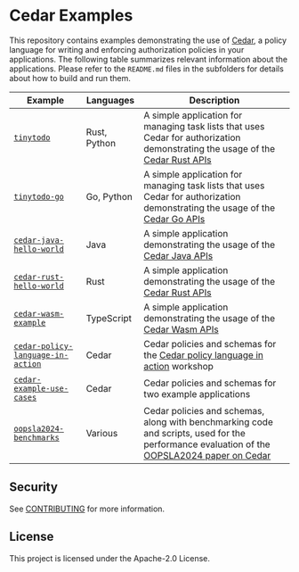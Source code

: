 # Cedar Examples

This repository contains examples demonstrating the use of [Cedar](https://github.com/cedar-policy/cedar), a policy language for writing and enforcing authorization policies in your applications.  The following table summarizes relevant information about the applications. Please refer to the `README.md` files in the subfolders for details about how to build and run them.

| Example                               | Languages    | Description                                                                                                                                                                          |
|---------------------------------------|--------------|--------------------------------------------------------------------------------------------------------------------------------------------------------------------------------------|
| [`tinytodo`][]                        | Rust, Python | A simple application for managing task lists that uses Cedar for authorization demonstrating the usage of the [Cedar Rust APIs][]                                                    |
| [`tinytodo-go`][]                     | Go, Python   | A simple application for managing task lists that uses Cedar for authorization demonstrating the usage of the [Cedar Go APIs][]                                                      |                                                                                                     |
| [`cedar-java-hello-world`][]          | Java         | A simple application demonstrating the usage of the [Cedar Java APIs][]                                                                                                              |
| [`cedar-rust-hello-world`][]          | Rust         | A simple application demonstrating the usage of the [Cedar Rust APIs][]                                                                                                              |
| [`cedar-wasm-example`][]              | TypeScript   | A simple application demonstrating the usage of the [Cedar Wasm APIs][]                                                                                                              |
| [`cedar-policy-language-in-action`][] | Cedar        | Cedar policies and schemas for the [Cedar policy language in action](https://catalog.workshops.aws/cedar-policy-language-in-action) workshop                                         |
| [`cedar-example-use-cases`][]         | Cedar        | Cedar policies and schemas for two example applications                                                                                                                              |
| [`oopsla2024-benchmarks`][]           | Various      | Cedar policies and schemas, along with benchmarking code and scripts, used for the performance evaluation of the [OOPSLA2024 paper on Cedar](https://dl.acm.org/doi/10.1145/3649835) |

## Security

See [CONTRIBUTING](CONTRIBUTING.md#security-issue-notifications) for more information.

## License

This project is licensed under the Apache-2.0 License.

[Cedar Rust APIs]: https://docs.rs/cedar-policy/latest/cedar_policy
[Cedar Go APIs]: https://github.com/cedar-policy/cedar-go
[Cedar Java APIs]: https://github.com/cedar-policy/cedar-java
[Cedar Wasm APIs]: https://github.com/cedar-policy/cedar/tree/main/cedar-wasm
[`cedar-example-use-cases`]: ./cedar-example-use-cases
[`cedar-java-hello-world`]: ./cedar-java-hello-world
[`cedar-rust-hello-world`]: ./cedar-rust-hello-world
[`cedar-wasm-example`]: ./cedar-wasm-example
[`cedar-policy-language-in-action`]: ./cedar-policy-language-in-action
[`oopsla2024-benchmarks`]: ./oopsla2024-benchmarks
[`tinytodo`]: ./tinytodo
[`tinytodo-go`]: ./tinytodo-go
